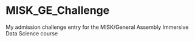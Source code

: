 # MISK_GE_Challenge
My admission challenge entry for the MISK/General Assembly Immersive Data Science course
